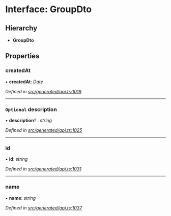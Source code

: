 # Interface: GroupDto

## Hierarchy

* **GroupDto**

## Properties

###  createdAt

• **createdAt**: *Date*

*Defined in [src/generated/api.ts:1019](https://github.com/mailslurp/mailslurp-client-ts-js/blob/9736ebe/src/generated/api.ts#L1019)*

___

### `Optional` description

• **description**? : *string*

*Defined in [src/generated/api.ts:1025](https://github.com/mailslurp/mailslurp-client-ts-js/blob/9736ebe/src/generated/api.ts#L1025)*

___

###  id

• **id**: *string*

*Defined in [src/generated/api.ts:1031](https://github.com/mailslurp/mailslurp-client-ts-js/blob/9736ebe/src/generated/api.ts#L1031)*

___

###  name

• **name**: *string*

*Defined in [src/generated/api.ts:1037](https://github.com/mailslurp/mailslurp-client-ts-js/blob/9736ebe/src/generated/api.ts#L1037)*

